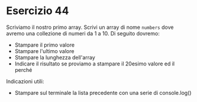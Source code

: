 # Esercizio 44

Scriviamo il nostro primo array. Scrivi un array di nome `numbers` dove avremo una collezione di numeri da 1 a 10.
Di seguito dovremo:

- Stampare il primo valore
- Stampare l'ultimo valore
- Stampare la lunghezza dell'array
- Indicare il risultato se proviamo a stampare il 20esimo valore ed il perché

Indicazioni utili:

- Stampare sul terminale la lista precedente con una serie di console.log()
